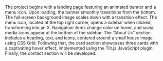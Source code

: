 The project begins with a landing page featuring an animated banner and a menu icon. Upon loading, the banner smoothly transitions from the bottom. The full-screen background image scales down with a transition effect. The menu icon, located at the top right corner, opens a sidebar when clicked, transforming into an X. Navigation items change color on hover, and social media icons appear at the bottom of the sidebar. The “About Us” section includes a heading, text, and icons, centered around a small house image using CSS Grid. Following that, the card section showcases three cards with a captivating hover effect, implemented using the Tilt.js JavaScript plugin. Finally, the contact section will be developed.
